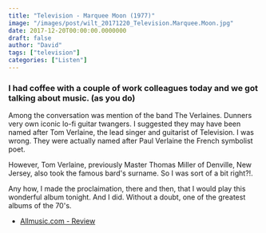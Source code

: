 ```yaml
---
title: "Television - Marquee Moon (1977)"
image: "/images/post/wilt_20171220_Television.Marquee.Moon.jpg"
date: 2017-12-20T00:00:00.0000000
draft: false
author: "David"
tags: ["television"]
categories: ["Listen"]
---
```

### I had coffee with a couple of work colleagues today and we got talking about music. (as you do)  
  
Among the conversation was mention of the band The Verlaines. Dunners very own iconic lo-fi guitar twangers. I suggested they may have been named after Tom Verlaine, the lead singer and guitarist of Television. I was wrong. They were actually named after Paul Verlaine the French symbolist poet.  
  
However, Tom Verlaine, previously Master Thomas Miller of Denville, New Jersey, also took the famous bard's surname. So I was sort of a bit right?!. 

 Any how, I made the proclaimation, there and then, that I would play this wonderful album tonight. And I did. Without a doubt, one of the greatest albums of the 70's.  

-  [Allmusic.com - Review](https://www.allmusic.com/album/marquee-moon-mw0000193524)